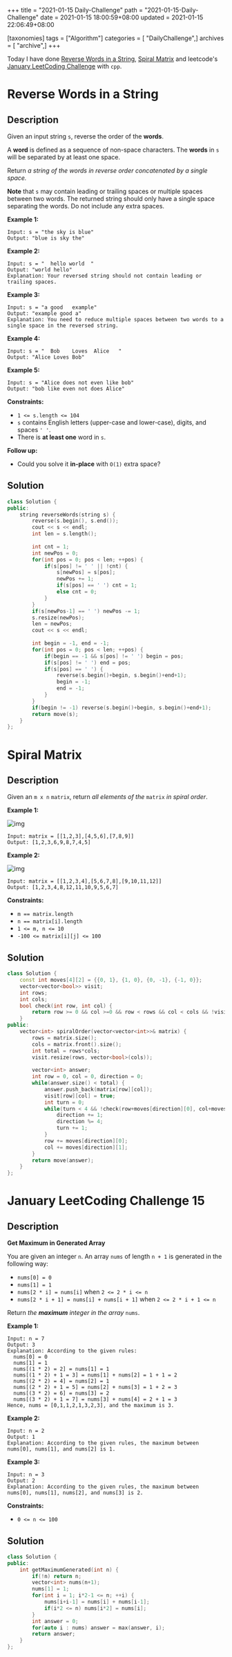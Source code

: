 +++
title = "2021-01-15 Daily-Challenge"
path = "2021-01-15-Daily-Challenge"
date = 2021-01-15 18:00:59+08:00
updated = 2021-01-15 22:06:49+08:00

[taxonomies]
tags = ["Algorithm"]
categories = [ "DailyChallenge",]
archives = [ "archive",]
+++

Today I have done [Reverse Words in a String](https://leetcode.com/problems/reverse-words-in-a-string/), [Spiral Matrix](https://leetcode.com/problems/spiral-matrix/) and leetcode's [January LeetCoding Challenge](https://leetcode.com/explore/challenge/card/january-leetcoding-challenge-2021/581/week-3-january-15th-january-21st/3605/) with `cpp`.

<!-- more -->

# Reverse Words in a String

## Description

Given an input string `s`, reverse the order of the **words**.

A **word** is defined as a sequence of non-space characters. The **words** in `s` will be separated by at least one space.

Return *a string of the words in reverse order concatenated by a single space.*

**Note** that `s` may contain leading or trailing spaces or multiple spaces between two words. The returned string should only have a single space separating the words. Do not include any extra spaces.

 

**Example 1:**

```
Input: s = "the sky is blue"
Output: "blue is sky the"
```

**Example 2:**

```
Input: s = "  hello world  "
Output: "world hello"
Explanation: Your reversed string should not contain leading or trailing spaces.
```

**Example 3:**

```
Input: s = "a good   example"
Output: "example good a"
Explanation: You need to reduce multiple spaces between two words to a single space in the reversed string.
```

**Example 4:**

```
Input: s = "  Bob    Loves  Alice   "
Output: "Alice Loves Bob"
```

**Example 5:**

```
Input: s = "Alice does not even like bob"
Output: "bob like even not does Alice"
```

 

**Constraints:**

- `1 <= s.length <= 104`
- `s` contains English letters (upper-case and lower-case), digits, and spaces `' '`.
- There is **at least one** word in `s`.

 

**Follow up:**

- Could you solve it **in-place** with `O(1)` extra space?

## Solution

``` cpp
class Solution {
public:
    string reverseWords(string s) {
        reverse(s.begin(), s.end());
        cout << s << endl;
        int len = s.length();
        
        int cnt = 1;
        int newPos = 0;
        for(int pos = 0; pos < len; ++pos) {
            if(s[pos] != ' ' || !cnt) {
                s[newPos] = s[pos];
                newPos += 1;
                if(s[pos] == ' ') cnt = 1;
                else cnt = 0;
            }
        }
        if(s[newPos-1] == ' ') newPos -= 1;
        s.resize(newPos);
        len = newPos;
        cout << s << endl;
        
        int begin = -1, end = -1;
        for(int pos = 0; pos < len; ++pos) {
            if(begin == -1 && s[pos] != ' ') begin = pos;
            if(s[pos] != ' ') end = pos;
            if(s[pos] == ' ') {
                reverse(s.begin()+begin, s.begin()+end+1);
                begin = -1;
                end = -1;
            }
        }
        if(begin != -1) reverse(s.begin()+begin, s.begin()+end+1);
        return move(s);
    }
};
```

# Spiral Matrix

## Description

Given an `m x n` `matrix`, return *all elements of the* `matrix` *in spiral order*.

 

**Example 1:**

![img](https://assets.leetcode.com/uploads/2020/11/13/spiral1.jpg)

```
Input: matrix = [[1,2,3],[4,5,6],[7,8,9]]
Output: [1,2,3,6,9,8,7,4,5]
```

**Example 2:**

![img](https://assets.leetcode.com/uploads/2020/11/13/spiral.jpg)

```
Input: matrix = [[1,2,3,4],[5,6,7,8],[9,10,11,12]]
Output: [1,2,3,4,8,12,11,10,9,5,6,7]
```

 

**Constraints:**

- `m == matrix.length`
- `n == matrix[i].length`
- `1 <= m, n <= 10`
- `-100 <= matrix[i][j] <= 100`

## Solution

``` cpp
class Solution {
    const int moves[4][2] = {{0, 1}, {1, 0}, {0, -1}, {-1, 0}};
    vector<vector<bool>> visit;
    int rows;
    int cols;
    bool check(int row, int col) {
        return row >= 0 && col >=0 && row < rows && col < cols && !visit[row][col];
    }
public:
    vector<int> spiralOrder(vector<vector<int>>& matrix) {
        rows = matrix.size();
        cols = matrix.front().size();
        int total = rows*cols;
        visit.resize(rows, vector<bool>(cols));
        
        vector<int> answer;
        int row = 0, col = 0, direction = 0; 
        while(answer.size() < total) {
            answer.push_back(matrix[row][col]);
            visit[row][col] = true;
            int turn = 0;
            while(turn < 4 && !check(row+moves[direction][0], col+moves[direction][1])) {
                direction += 1;
                direction %= 4;
                turn += 1;
            }
            row += moves[direction][0];
            col += moves[direction][1];
        }
        return move(answer);
    }
};
```

# January LeetCoding Challenge 15

## Description

**Get Maximum in Generated Array**

You are given an integer `n`. An array `nums` of length `n + 1` is generated in the following way:

- `nums[0] = 0`
- `nums[1] = 1`
- `nums[2 * i] = nums[i]` when `2 <= 2 * i <= n`
- `nums[2 * i + 1] = nums[i] + nums[i + 1]` when `2 <= 2 * i + 1 <= n`

Return *the **maximum** integer in the array* `nums`.

 

**Example 1:**

```
Input: n = 7
Output: 3
Explanation: According to the given rules:
  nums[0] = 0
  nums[1] = 1
  nums[(1 * 2) = 2] = nums[1] = 1
  nums[(1 * 2) + 1 = 3] = nums[1] + nums[2] = 1 + 1 = 2
  nums[(2 * 2) = 4] = nums[2] = 1
  nums[(2 * 2) + 1 = 5] = nums[2] + nums[3] = 1 + 2 = 3
  nums[(3 * 2) = 6] = nums[3] = 2
  nums[(3 * 2) + 1 = 7] = nums[3] + nums[4] = 2 + 1 = 3
Hence, nums = [0,1,1,2,1,3,2,3], and the maximum is 3.
```

**Example 2:**

```
Input: n = 2
Output: 1
Explanation: According to the given rules, the maximum between nums[0], nums[1], and nums[2] is 1.
```

**Example 3:**

```
Input: n = 3
Output: 2
Explanation: According to the given rules, the maximum between nums[0], nums[1], nums[2], and nums[3] is 2.
```

 

**Constraints:**

- `0 <= n <= 100`

## Solution

``` cpp
class Solution {
public:
    int getMaximumGenerated(int n) {
        if(!n) return n;
        vector<int> nums(n+1);
        nums[1] = 1;
        for(int i = 1; i*2-1 <= n; ++i) {
            nums[i+i-1] = nums[i] + nums[i-1];
            if(i*2 <= n) nums[i*2] = nums[i];
        }
        int answer = 0;
        for(auto i : nums) answer = max(answer, i);
        return answer;
    }
};
```

